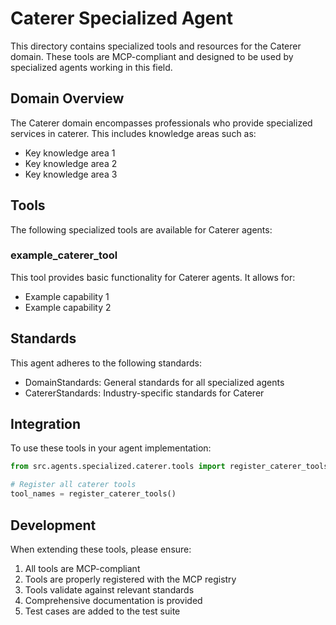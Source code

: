 # Caterer Specialized Agent

This directory contains specialized tools and resources for the Caterer domain. These tools are MCP-compliant and designed to be used by specialized agents working in this field.

## Domain Overview

The Caterer domain encompasses professionals who provide specialized services in caterer. This includes knowledge areas such as:

- Key knowledge area 1
- Key knowledge area 2
- Key knowledge area 3

## Tools

The following specialized tools are available for Caterer agents:

### example_caterer_tool

This tool provides basic functionality for Caterer agents. It allows for:

- Example capability 1
- Example capability 2

## Standards

This agent adheres to the following standards:

- DomainStandards: General standards for all specialized agents
- CatererStandards: Industry-specific standards for Caterer

## Integration

To use these tools in your agent implementation:

```python
from src.agents.specialized.caterer.tools import register_caterer_tools

# Register all caterer tools
tool_names = register_caterer_tools()
```

## Development

When extending these tools, please ensure:

1. All tools are MCP-compliant
2. Tools are properly registered with the MCP registry
3. Tools validate against relevant standards
4. Comprehensive documentation is provided
5. Test cases are added to the test suite
